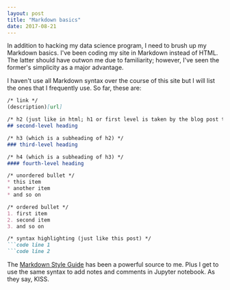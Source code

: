 ```yaml
---
layout: post
title: "Markdown basics"
date: 2017-08-21
---
```

In addition to hacking my data science program, I need to brush up my Markdown basics. I've been coding my site in Markdown instead of HTML. The latter should have outwon me due to familiarity; however, I've seen the former's simplicity as a major advantage.

I haven't use all Markdown syntax over the course of this site but I will list the ones that I frequently use. So far, these are:

```markdown
/* link */
(description)[url]
```

```markdown
/* h2 (just like in html; h1 or first level is taken by the blog post title) */
## second-level heading 
```

```markdown
/* h3 (which is a subheading of h2) */
### third-level heading
```

```markdown
/* h4 (which is a subheading of h3) */
#### fourth-level heading
```

```markdown
/* unordered bullet */
* this item
* another item
* and so on
```

```markdown
/* ordered bullet */
1. first item
2. second item
3. and so on
```

```markdown
/* syntax highlighting (just like this post) */
```code line 1
```code line 2
```

The [Markdown Style Guide](http://www.jekyllnow.com/Markdown-Style-Guide/) has been a powerful source to me. Plus I get to use the same syntax to add notes and comments in Jupyter notebook. As they say, KISS.